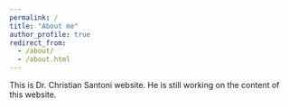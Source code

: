 ```yaml
---
permalink: /
title: "About me"
author_profile: true
redirect_from: 
  - /about/
  - /about.html
---
```


This is Dr. Christian Santoni website. He is still working on the content of this website.


